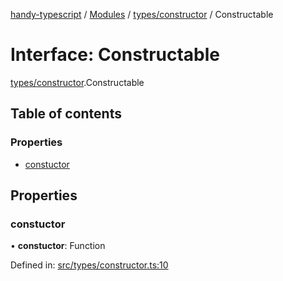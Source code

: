 [handy-typescript](../README.md) / [Modules](../modules.md) / [types/constructor](../modules/types_constructor.md) / Constructable

# Interface: Constructable

[types/constructor](../modules/types_constructor.md).Constructable

## Table of contents

### Properties

- [constuctor](types_constructor.constructable.md#constuctor)

## Properties

### constuctor

• **constuctor**: Function

Defined in: [src/types/constructor.ts:10](https://github.com/robbiemu/handy-typescript/blob/936fff6/src/types/constructor.ts#L10)
